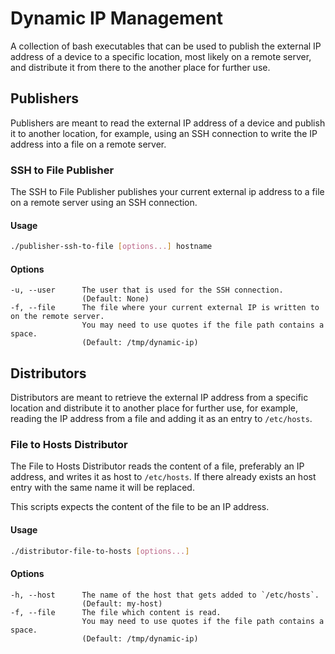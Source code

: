 # Dynamic IP Management

A collection of bash executables that can be used to publish the external IP address of a device to a specific location, most likely on a remote server, and distribute it from there to the another place for further use.

## Publishers

Publishers are meant to read the external IP address of a device and publish it to another location, for example, using an SSH connection to write the IP address into a file on a remote server.

### SSH to File Publisher

The SSH to File Publisher publishes your current external ip address to a file on a remote server using an SSH connection.

#### Usage
```bash
./publisher-ssh-to-file [options...] hostname
```

#### Options
```
-u, --user      The user that is used for the SSH connection.
                (Default: None)
-f, --file      The file where your current external IP is written to on the remote server.
                You may need to use quotes if the file path contains a space.
                (Default: /tmp/dynamic-ip)
```

## Distributors

Distributors are meant to retrieve the external IP address from a specific location and distribute it to another place for further use, for example, reading the IP address from a file and adding it as an entry to `/etc/hosts`.

### File to Hosts Distributor

The File to Hosts Distributor reads the content of a file, preferably an IP address, and writes it as host to `/etc/hosts`.
If there already exists an host entry with the same name it will be replaced. 

This scripts expects the content of the file to be an IP address.

#### Usage
```bash
./distributor-file-to-hosts [options...]
```

#### Options
```
-h, --host      The name of the host that gets added to `/etc/hosts`.
                (Default: my-host)
-f, --file      The file which content is read.
                You may need to use quotes if the file path contains a space.
                (Default: /tmp/dynamic-ip)
```
